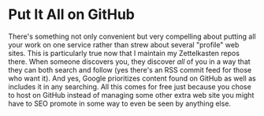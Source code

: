 # Put It All on GitHub

There's something not only convenient but very compelling about putting
all your work on one service rather than strew about several "profile"
web sites. This is particularly true now that I maintain my Zettelkasten
repos there. When someone discovers you, they discover *all* of you in a
way that they can both search and follow (yes there's an RSS commit feed
for those who want it). And yes, Google prioritizes content found on
GitHub as well as includes it in any searching. All this comes for free
just because you chose to host on GitHub instead of managing some other
extra web site you might have to SEO promote in some way to even be seen
by anything else.
